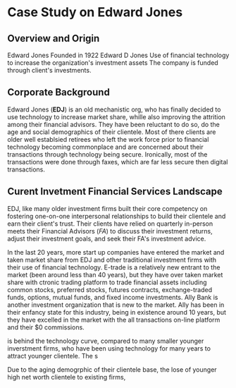 # **Case Study on Edward Jones**
## Overview and Origin
Edward Jones
Founded in 1922
Edward D Jones
Use of financial technology to increase the organization's investment assets 
The company is funded through client's investments.


## Corporate Background 
Edward Jones (**EDJ**) is an old mechanistic org, who has finally decided to use technology to increase market share, whille also improving the  attrition among their financial advisors. They have  been reluctant to do so, do the age and social demographics of their clientele. Most of there clients are older well establsied retirees who left the work force prior to financial technology becoming commonplace and are concerned about their transactions through technology being secure. Ironically, most of the transactions were done through faxes, which are far less secure then digital transactions.

## Curent Invetment Financial Services Landscape
EDJ, like many older investment firms  built their core competency on fostering one-on-one interpersonal relationships to build their clientele and earn their client's trust. Their clients have relied on quarterly in-person meets their Financial Advisors (*FA*) to discuss their investment returns, adjust their investment goals, and seek their FA's investment advice.

In the last 20 years, more start up companies have entered the market and taken market share from EDJ and other traditional investment firms with their use of financial technology. E-trade is a relatively new entrant to the market (been around less than 40 years), but they have over taken market share with ctronic trading platform to trade financial assets including common stocks, preferred stocks, futures contracts, exchange-traded funds, options, mutual funds, and fixed income investments. Ally Bank is another investment organization that is new to the market. Ally has been in their enfancy state for this industry, being in existence around 10 years, but they have excelled in the market with the all transactions on-line platform and their $0 commissions.



 is behind the technology curve, compared to many smaller younger inverstment firms, who have been using technology for many years to attract younger clientele. The s

Due to the aging demogrphic of their clientele base, the lose of younger high net worth clientele to existing firms, 

